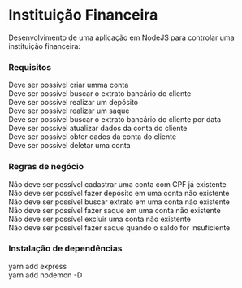 # Instituição Financeira

Desenvolvimento de uma aplicação em NodeJS para controlar uma instituição financeira:

### Requisitos

 Deve ser possível criar umma conta <br>
 Deve ser possível buscar o extrato bancário do cliente <br>
 Deve ser possível realizar um depósito <br>
 Deve ser possível realizar um saque <br>
 Deve ser possível buscar o extrato bancário do cliente por data <br>
 Deve ser possível atualizar dados da conta do cliente <br>
 Deve ser possível obter dados da conta do cliente <br>
 Deve ser possível deletar uma conta <br>

### Regras de negócio

Não deve ser possível cadastrar uma conta com CPF já existente <br>
Não deve ser possível fazer depósito em uma conta não existente <br>
Não deve ser possível buscar extrato em uma conta não existente <br>
Não deve ser possível fazer saque em uma conta não existente <br>
Não deve ser possível excluir uma conta não existente <br>
Não deve ser possível fazer saque quando o saldo for insuficiente <br>

### Instalação de dependências

yarn add express <br>
yarn add nodemon -D <br>
